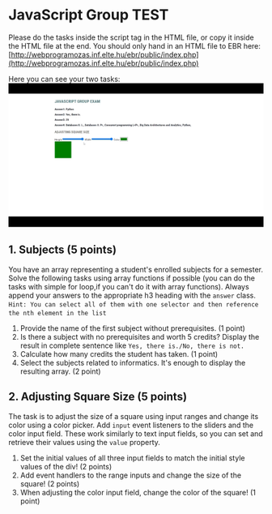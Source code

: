 # JavaScript Group TEST

Please do the tasks inside the script tag in the HTML file, or copy it inside the HTML file at the end. You should only hand in an HTML file to EBR here: [http://webprogramozas.inf.elte.hu/ebr/public/index.php](http://webprogramozas.inf.elte.hu/ebr/public/index.php)

Here you can see your two tasks:
![tasks](tasks.gif)
## 1. Subjects (5 points)

You have an array representing a student's enrolled subjects for a semester. Solve the following tasks using array functions if possible (you can do the tasks with simple for loop,if you can't do it with array functions). Always append your answers to the appropriate h3 heading with the `answer` class. `Hint: You can select all of them with one selector and then reference the nth element in the list`

1. Provide the name of the first subject without prerequisites. (1 point)
2. Is there a subject with no prerequisites and worth 5 credits? Display the result in complete sentence like `Yes, there is./No, there is not.`
3. Calculate how many credits the student has taken. (1 point)
4. Select the subjects related to informatics. It's enough to display the resulting array. (2 point)

## 2. Adjusting Square Size (5 points)

The task is to adjust the size of a square using input ranges and change its color using a color picker. Add `input` event listeners to the sliders and the color input field. These work similarly to text input fields, so you can set and retrieve their values using the `value` property.

1. Set the initial values of all three input fields to match the initial style values of the div! (2 points)
2. Add event handlers to the range inputs and change the size of the square! (2 points)
3. When adjusting the color input field, change the color of the square! (1 point)
